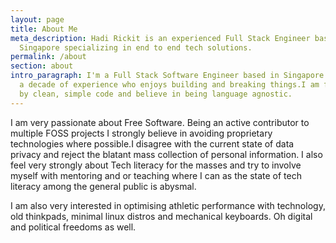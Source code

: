 ```yaml
---
layout: page
title: About Me
meta_description: Hadi Rickit is an experienced Full Stack Engineer based in
  Singapore specializing in end to end tech solutions.
permalink: /about
section: about
intro_paragraph: I'm a Full Stack Software Engineer based in Singapore with half
  a decade of experience who enjoys building and breaking things.I am fascinated
  by clean, simple code and believe in being language agnostic.
---
```

I am very passionate about Free Software. Being an active contributor to multiple FOSS projects I strongly believe in avoiding proprietary technologies where possible.I disagree with the current state of data privacy and reject the blatant mass collection of personal information. I also feel very strongly about Tech literacy for the masses and try to involve myself with mentoring and or teaching where I can as the state of tech literacy among the general public is abysmal.

I am also very interested in optimising athletic performance with technology, old thinkpads, minimal linux distros and mechanical keyboards. Oh digital and political freedoms as well.